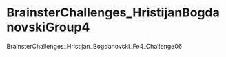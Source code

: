 # BrainsterChallenges_HristijanBogdanovskiGroup4

BrainsterChallenges_Hristijan_Bogdanovski_Fe4_Challenge06

